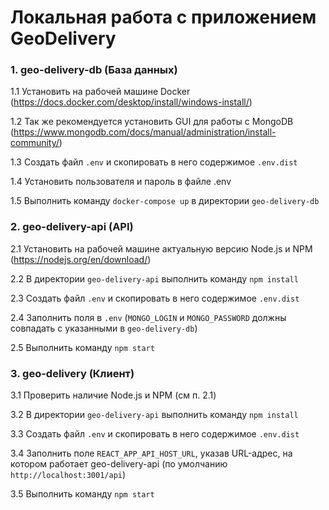 # Локальная работа с приложением GeoDelivery

### 1. geo-delivery-db (База данных)
1.1 Установить на рабочей машине Docker (https://docs.docker.com/desktop/install/windows-install/)

1.2 Так же рекомендуется установить GUI для работы с MongoDB (https://www.mongodb.com/docs/manual/administration/install-community/)

1.3 Создать файл `.env` и скопировать в него содержимое `.env.dist`

1.4 Установить пользователя и пароль в файле .env

1.5 Выполнить команду `docker-compose up` в директории `geo-delivery-db`

### 2. geo-delivery-api (API)
2.1 Установить на рабочей машине актуальную версию Node.js и NPM (https://nodejs.org/en/download/)

2.2 В директории `geo-delivery-api` выполнить команду `npm install`

2.3 Создать файл `.env` и скопировать в него содержимое `.env.dist`

2.4 Заполнить поля в `.env` (`MONGO_LOGIN` и `MONGO_PASSWORD` должны совпадать с указанными в `geo-delivery-db`)

2.5 Выполнить команду `npm start`

### 3. geo-delivery (Клиент)
3.1 Проверить наличие Node.js и NPM (см п. 2.1)

3.2 В директории `geo-delivery-api` выполнить команду `npm install`

3.3 Создать файл `.env` и скопировать в него содержимое `.env.dist`

3.4 Заполнить поле `REACT_APP_API_HOST_URL`, указав URL-адрес, на котором работает geo-delivery-api (по умолчанию `http://localhost:3001/api`)

3.5 Выполнить команду `npm start`